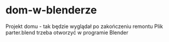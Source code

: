 # dom-w-blenderze
Projekt domu - tak będzie wyglądał po zakończeniu remontu
Plik parter.blend trzeba otworzyć w programie Blender
